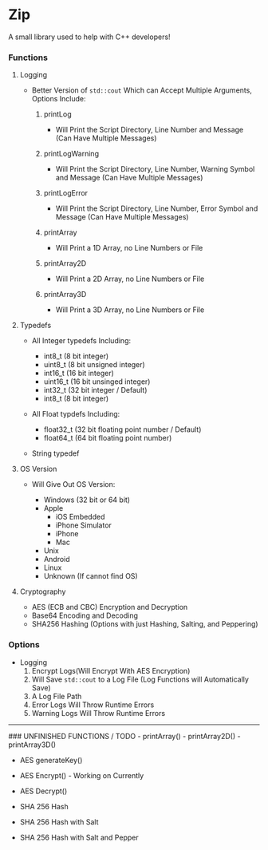 # Zip
A small library used to help with C++ developers!


### Functions
1. Logging
    - Better Version of `std::cout` Which can Accept Multiple Arguments, Options Include:
        1. printLog
            - Will Print the Script Directory, Line Number and Message (Can Have Multiple Messages)

        2. printLogWarning
            - Will Print the Script Directory, Line Number, Warning Symbol and Message (Can Have Multiple Messages)

        3. printLogError
            - Will Print the Script Directory, Line Number, Error Symbol and Message (Can Have Multiple Messages)

        4. printArray
            - Will Print a 1D Array, no Line Numbers or File

        4. printArray2D
            - Will Print a 2D Array, no Line Numbers or File

        4. printArray3D
            - Will Print a 3D Array, no Line Numbers or File

2. Typedefs
    - All Integer typedefs Including:
        - int8_t (8 bit integer)
        - uint8_t (8 bit unsigned integer)
        - int16_t (16 bit integer)
        - uint16_t (16 bit unsinged integer)
        - int32_t (32 bit integer / Default)
        - int8_t (8 bit integer)

    - All Float typdefs Including:
        - float32_t (32 bit floating point number / Default)
        - float64_t (64 bit floating point number)

    - String typedef

3. OS Version
    - Will Give Out OS Version:

        - Windows (32 bit or 64 bit)
        - Apple
            - iOS Embedded
            - iPhone Simulator
            - iPhone
            - Mac
        - Unix
        - Android
        - Linux
        - Unknown (If cannot find OS)

4. Cryptography
    - AES (ECB and CBC) Encryption and Decryption
    - Base64 Encoding and Decoding
    - SHA256 Hashing (Options with just Hashing, Salting, and Peppering)


### Options
- Logging
    1. Encrypt Logs(Will Encrypt With AES Encryption)
    2. Will Save `std::cout` to a Log File (Log Functions will Automatically Save)
    3. A Log File Path
    4. Error Logs Will Throw Runtime Errors
    5. Warning Logs Will Throw Runtime Errors

<hr>
### UNFINISHED FUNCTIONS / TODO
- printArray()
- printArray2D()
- printArray3D()

- AES generateKey()
- AES Encrypt() - Working on Currently
- AES Decrypt()

- SHA 256 Hash
- SHA 256 Hash with Salt
- SHA 256 Hash with Salt and Pepper